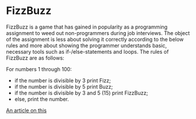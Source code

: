# FizzBuzz
FizzBuzz is a game that has gained in popularity as a programming assignment to weed out non-programmers during job interviews. The object of the assignment is less about solving it correctly according to the below rules and more about showing the programmer understands basic, necessary tools such as if-/else-statements and loops. The rules of FizzBuzz are as follows:

For numbers 1 through 100:
 - if the number is divisible by 3 print Fizz;  
 - if the number is divisible by 5 print Buzz;
 - if the number is divisible by 3 and 5 (15) print FizzBuzz;
 - else, print the number.

 [An article on this](https://www.tomdalling.com/blog/software-design/fizzbuzz-in-too-much-detail/)
